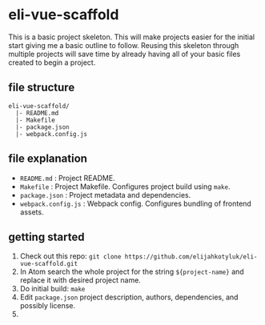# eli-vue-scaffold

This is a basic project skeleton. This will make projects easier for the initial start giving me a basic outline to follow. Reusing this skeleton through multiple projects will save time by already having all of your basic files created to begin a project.

## file structure

```
eli-vue-scaffold/
  |- README.md
  |- Makefile
  |- package.json
  |- webpack.config.js
```

## file explanation

- `README.md` : Project README.
- `Makefile` : Project Makefile. Configures project build using `make`.
- `package.json` : Project metadata and dependencies.
- `webpack.config.js` : Webpack config. Configures bundling of frontend assets.


## getting started

1. Check out this repo: `git clone https://github.com/elijahkotyluk/eli-vue-scaffold.git`
1. In Atom search the whole project for the string `${project-name}` and replace it with desired project name.
1. Do initial build: `make`
1. Edit `package.json` project description, authors, dependencies, and possibly license.
1.
